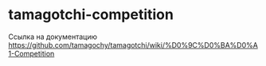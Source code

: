 # tamagotchi-competition

Ссылка на документацию https://github.com/tamagochy/tamagotchi/wiki/%D0%9C%D0%BA%D0%A1-Competition
